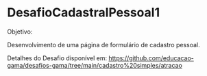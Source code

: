 # DesafioCadastralPessoal1

Objetivo:

Desenvolvimento de uma página de formulário de cadastro pessoal.

Detalhes do Desafio disponível em: https://github.com/educacao-gama/desafios-gama/tree/main/cadastro%20simples/atracao